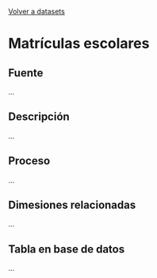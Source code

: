 [Volver a datasets](../datasets.md)

# Matrículas escolares

## Fuente
...

## Descripción
...

## Proceso
...

## Dimesiones relacionadas
...

## Tabla en base de datos
...


